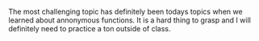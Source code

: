 The most challenging topic has definitely been todays topics when we learned about annonymous functions. It is a hard thing to grasp and I will definitely need to practice a ton outside of class.
